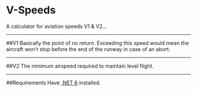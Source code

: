 ﻿# V-Speeds A calculator for aviation speeds V1 & V2...---##V1Basically the point of no return. Exceeding this speed would mean the aircraft won't stop before the end of the runway in case of an abort.---##V2The minimum airspeed required to maintain level flight.---##RequirementsHave [.NET 6](https://dotnet.microsoft.com/en-us/download/dotnet/6.0/runtime) installed.